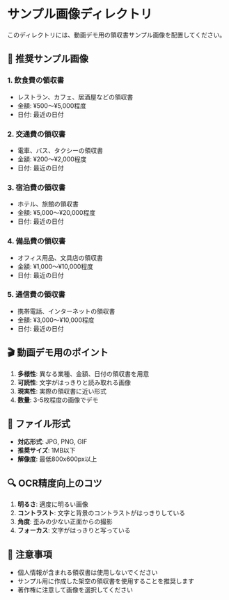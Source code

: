 # サンプル画像ディレクトリ

このディレクトリには、動画デモ用の領収書サンプル画像を配置してください。

## 📸 推奨サンプル画像

### 1. 飲食費の領収書
- レストラン、カフェ、居酒屋などの領収書
- 金額: ¥500〜¥5,000程度
- 日付: 最近の日付

### 2. 交通費の領収書
- 電車、バス、タクシーの領収書
- 金額: ¥200〜¥2,000程度
- 日付: 最近の日付

### 3. 宿泊費の領収書
- ホテル、旅館の領収書
- 金額: ¥5,000〜¥20,000程度
- 日付: 最近の日付

### 4. 備品費の領収書
- オフィス用品、文具店の領収書
- 金額: ¥1,000〜¥10,000程度
- 日付: 最近の日付

### 5. 通信費の領収書
- 携帯電話、インターネットの領収書
- 金額: ¥3,000〜¥10,000程度
- 日付: 最近の日付

## 🎬 動画デモ用のポイント

1. **多様性**: 異なる業種、金額、日付の領収書を用意
2. **可読性**: 文字がはっきりと読み取れる画像
3. **現実性**: 実際の領収書に近い形式
4. **数量**: 3-5枚程度の画像でデモ

## 📁 ファイル形式

- **対応形式**: JPG, PNG, GIF
- **推奨サイズ**: 1MB以下
- **解像度**: 最低800x600px以上

## 🔍 OCR精度向上のコツ

1. **明るさ**: 適度に明るい画像
2. **コントラスト**: 文字と背景のコントラストがはっきりしている
3. **角度**: 歪みの少ない正面からの撮影
4. **フォーカス**: 文字がはっきりと写っている

## 📝 注意事項

- 個人情報が含まれる領収書は使用しないでください
- サンプル用に作成した架空の領収書を使用することを推奨します
- 著作権に注意して画像を選択してください 